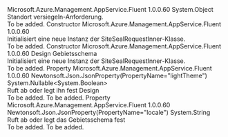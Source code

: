 <Type Name="SiteSealRequestInner" FullName="Microsoft.Azure.Management.AppService.Fluent.Models.SiteSealRequestInner">
  <TypeSignature Language="C#" Value="public class SiteSealRequestInner" />
  <TypeSignature Language="ILAsm" Value=".class public auto ansi beforefieldinit SiteSealRequestInner extends System.Object" />
  <TypeSignature Language="DocId" Value="T:Microsoft.Azure.Management.AppService.Fluent.Models.SiteSealRequestInner" />
  <TypeSignature Language="VB.NET" Value="Public Class SiteSealRequestInner" />
  <TypeSignature Language="F#" Value="type SiteSealRequestInner = class" />
  <AssemblyInfo>
    <AssemblyName>Microsoft.Azure.Management.AppService.Fluent</AssemblyName>
    <AssemblyVersion>1.0.0.60</AssemblyVersion>
  </AssemblyInfo>
  <Base>
    <BaseTypeName>System.Object</BaseTypeName>
  </Base>
  <Interfaces />
  <Docs>
    <summary>
            Standort versiegeln-Anforderung.
            </summary>
    <remarks>To be added.</remarks>
  </Docs>
  <Members>
    <Member MemberName=".ctor">
      <MemberSignature Language="C#" Value="public SiteSealRequestInner ();" />
      <MemberSignature Language="ILAsm" Value=".method public hidebysig specialname rtspecialname instance void .ctor() cil managed" />
      <MemberSignature Language="DocId" Value="M:Microsoft.Azure.Management.AppService.Fluent.Models.SiteSealRequestInner.#ctor" />
      <MemberSignature Language="VB.NET" Value="Public Sub New ()" />
      <MemberType>Constructor</MemberType>
      <AssemblyInfo>
        <AssemblyName>Microsoft.Azure.Management.AppService.Fluent</AssemblyName>
        <AssemblyVersion>1.0.0.60</AssemblyVersion>
      </AssemblyInfo>
      <Parameters />
      <Docs>
        <summary>
            Initialisiert eine neue Instanz der SiteSealRequestInner-Klasse.
            </summary>
        <remarks>To be added.</remarks>
      </Docs>
    </Member>
    <Member MemberName=".ctor">
      <MemberSignature Language="C#" Value="public SiteSealRequestInner (Nullable&lt;bool&gt; lightTheme = null, string locale = null);" />
      <MemberSignature Language="ILAsm" Value=".method public hidebysig specialname rtspecialname instance void .ctor(valuetype System.Nullable`1&lt;bool&gt; lightTheme, string locale) cil managed" />
      <MemberSignature Language="DocId" Value="M:Microsoft.Azure.Management.AppService.Fluent.Models.SiteSealRequestInner.#ctor(System.Nullable{System.Boolean},System.String)" />
      <MemberSignature Language="VB.NET" Value="Public Sub New (Optional lightTheme As Nullable(Of Boolean) = null, Optional locale As String = null)" />
      <MemberSignature Language="F#" Value="new Microsoft.Azure.Management.AppService.Fluent.Models.SiteSealRequestInner : Nullable&lt;bool&gt; * string -&gt; Microsoft.Azure.Management.AppService.Fluent.Models.SiteSealRequestInner" Usage="new Microsoft.Azure.Management.AppService.Fluent.Models.SiteSealRequestInner (lightTheme, locale)" />
      <MemberType>Constructor</MemberType>
      <AssemblyInfo>
        <AssemblyName>Microsoft.Azure.Management.AppService.Fluent</AssemblyName>
        <AssemblyVersion>1.0.0.60</AssemblyVersion>
      </AssemblyInfo>
      <Parameters>
        <Parameter Name="lightTheme" Type="System.Nullable&lt;System.Boolean&gt;" />
        <Parameter Name="locale" Type="System.String" />
      </Parameters>
      <Docs>
        <param name="lightTheme">Design</param>
        <param name="locale">Gebietsschema</param>
        <summary>
            Initialisiert eine neue Instanz der SiteSealRequestInner-Klasse.
            </summary>
        <remarks>To be added.</remarks>
      </Docs>
    </Member>
    <Member MemberName="LightTheme">
      <MemberSignature Language="C#" Value="public Nullable&lt;bool&gt; LightTheme { get; set; }" />
      <MemberSignature Language="ILAsm" Value=".property instance valuetype System.Nullable`1&lt;bool&gt; LightTheme" />
      <MemberSignature Language="DocId" Value="P:Microsoft.Azure.Management.AppService.Fluent.Models.SiteSealRequestInner.LightTheme" />
      <MemberSignature Language="VB.NET" Value="Public Property LightTheme As Nullable(Of Boolean)" />
      <MemberSignature Language="F#" Value="member this.LightTheme : Nullable&lt;bool&gt; with get, set" Usage="Microsoft.Azure.Management.AppService.Fluent.Models.SiteSealRequestInner.LightTheme" />
      <MemberType>Property</MemberType>
      <AssemblyInfo>
        <AssemblyName>Microsoft.Azure.Management.AppService.Fluent</AssemblyName>
        <AssemblyVersion>1.0.0.60</AssemblyVersion>
      </AssemblyInfo>
      <Attributes>
        <Attribute>
          <AttributeName>Newtonsoft.Json.JsonProperty(PropertyName="lightTheme")</AttributeName>
        </Attribute>
      </Attributes>
      <ReturnValue>
        <ReturnType>System.Nullable&lt;System.Boolean&gt;</ReturnType>
      </ReturnValue>
      <Docs>
        <summary>
            Ruft ab oder legt ihn fest Design
            </summary>
        <value>To be added.</value>
        <remarks>To be added.</remarks>
      </Docs>
    </Member>
    <Member MemberName="Locale">
      <MemberSignature Language="C#" Value="public string Locale { get; set; }" />
      <MemberSignature Language="ILAsm" Value=".property instance string Locale" />
      <MemberSignature Language="DocId" Value="P:Microsoft.Azure.Management.AppService.Fluent.Models.SiteSealRequestInner.Locale" />
      <MemberSignature Language="VB.NET" Value="Public Property Locale As String" />
      <MemberSignature Language="F#" Value="member this.Locale : string with get, set" Usage="Microsoft.Azure.Management.AppService.Fluent.Models.SiteSealRequestInner.Locale" />
      <MemberType>Property</MemberType>
      <AssemblyInfo>
        <AssemblyName>Microsoft.Azure.Management.AppService.Fluent</AssemblyName>
        <AssemblyVersion>1.0.0.60</AssemblyVersion>
      </AssemblyInfo>
      <Attributes>
        <Attribute>
          <AttributeName>Newtonsoft.Json.JsonProperty(PropertyName="locale")</AttributeName>
        </Attribute>
      </Attributes>
      <ReturnValue>
        <ReturnType>System.String</ReturnType>
      </ReturnValue>
      <Docs>
        <summary>
            Ruft ab oder legt das Gebietsschema fest
            </summary>
        <value>To be added.</value>
        <remarks>To be added.</remarks>
      </Docs>
    </Member>
  </Members>
</Type>